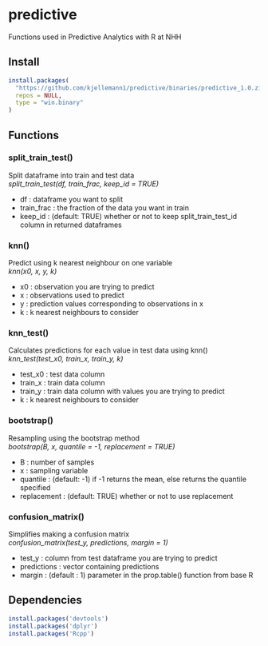 # **predictive**  
Functions used in Predictive Analytics with R at NHH  

## **Install**
```R
install.packages(
  "https://github.com/kjellemann1/predictive/binaries/predictive_1.0.zip", 
  repos = NULL, 
  type = "win.binary"
) 
```  

## **Functions**  

### **split_train_test()**
Split dataframe into train and test data  
*split_train_test(df, train_frac, keep_id = TRUE)*
- df : dataframe you want to split
- train_frac : the fraction of the data you want in train
- keep_id : (default: TRUE) whether or not to keep split_train_test_id column in returned dataframes 

### **knn()**  
Predict using k nearest neighbour on one variable  
*knn(x0, x, y, k)*  
- x0 : observation you are trying to predict
- x : observations used to predict
- y : prediction values corresponding to observations in x
- k : k nearest neighbours to consider

### **knn_test()**  
Calculates predictions for each value in test data using knn()  
*knn_test(test_x0, train_x, train_y, k)*  
- test_x0 : test data column
- train_x : train data column
- train_y : train data column with values you are trying to predict  
- k : k nearest neighbours to consider

### **bootstrap()**
Resampling using the bootstrap method  
*bootstrap(B, x, quantile = -1, replacement = TRUE)*  
- B : number of samples
- x : sampling variable
- quantile : (default: -1) if -1 returns the mean, else returns the quantile specified  
- replacement : (default: TRUE) whether or not to use replacement  

### **confusion_matrix()**
Simplifies making a confusion matrix  
*confusion_matrix(test_y, predictions, margin = 1)*  
- test_y : column from test dataframe you are trying to predict
- predictions : vector containing predictions
- margin : (default : 1) parameter in the prop.table() function from base R  

## **Dependencies**
```R
install.packages('devtools')
install.packages('dplyr')
install.packages('Rcpp')
```  
